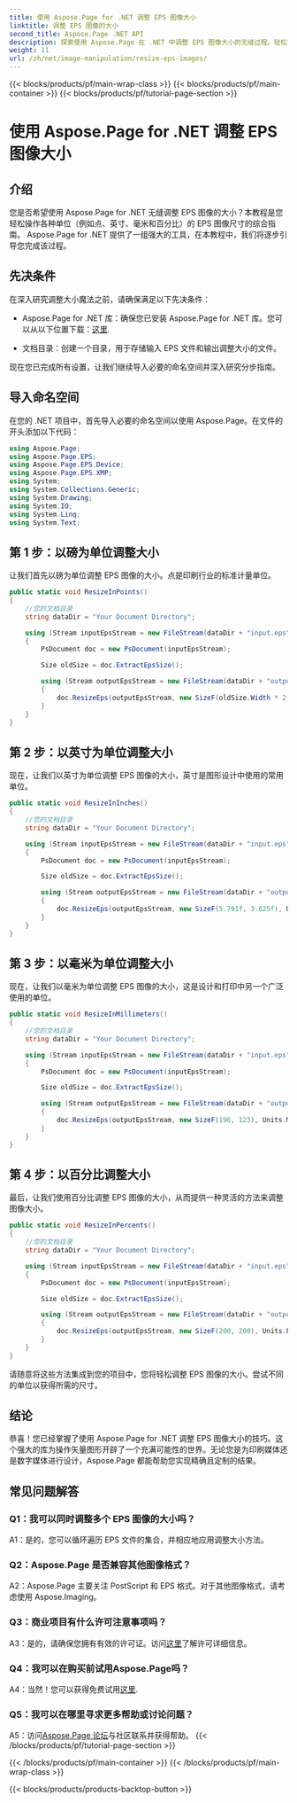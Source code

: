 ```yaml
---
title: 使用 Aspose.Page for .NET 调整 EPS 图像大小
linktitle: 调整 EPS 图像的大小
second_title: Aspose.Page .NET API
description: 探索使用 Aspose.Page 在 .NET 中调整 EPS 图像大小的无缝过程。轻松实现点、英寸、毫米和百分比的精度。
weight: 11
url: /zh/net/image-manipulation/resize-eps-images/
---
```


{{< blocks/products/pf/main-wrap-class >}}
{{< blocks/products/pf/main-container >}}
{{< blocks/products/pf/tutorial-page-section >}}

# 使用 Aspose.Page for .NET 调整 EPS 图像大小

## 介绍

您是否希望使用 Aspose.Page for .NET 无缝调整 EPS 图像的大小？本教程是您轻松操作各种单位（例如点、英寸、毫米和百分比）的 EPS 图像尺寸的综合指南。 Aspose.Page for .NET 提供了一组强大的工具，在本教程中，我们将逐步引导您完成该过程。

## 先决条件

在深入研究调整大小魔法之前，请确保满足以下先决条件：

-  Aspose.Page for .NET 库：确保您已安装 Aspose.Page for .NET 库。您可以从以下位置下载：[这里](https://releases.aspose.com/page/net/).

- 文档目录：创建一个目录，用于存储输入 EPS 文件和输出调整大小的文件。

现在您已完成所有设置，让我们继续导入必要的命名空间并深入研究分步指南。

## 导入命名空间

在您的 .NET 项目中，首先导入必要的命名空间以使用 Aspose.Page。在文件的开头添加以下代码：

```csharp
using Aspose.Page;
using Aspose.Page.EPS;
using Aspose.Page.EPS.Device;
using Aspose.Page.EPS.XMP;
using System;
using System.Collections.Generic;
using System.Drawing;
using System.IO;
using System.Linq;
using System.Text;
```

## 第 1 步：以磅为单位调整大小

让我们首先以磅为单位调整 EPS 图像的大小。点是印刷行业的标准计量单位。

```csharp
public static void ResizeInPoints()
{
    //您的文档目录
    string dataDir = "Your Document Directory";

    using (Stream inputEpsStream = new FileStream(dataDir + "input.eps", FileMode.Open, FileAccess.Read))
    {
        PsDocument doc = new PsDocument(inputEpsStream);

        Size oldSize = doc.ExtractEpsSize();

        using (Stream outputEpsStream = new FileStream(dataDir + "output_resize_points.eps", FileMode.Create, FileAccess.Write))
        {
            doc.ResizeEps(outputEpsStream, new SizeF(oldSize.Width * 2, oldSize.Height * 2), Units.Points);
        }
    }
}
```

## 第 2 步：以英寸为单位调整大小

现在，让我们以英寸为单位调整 EPS 图像的大小，英寸是图形设计中使用的常用单位。

```csharp
public static void ResizeInInches()
{
    //您的文档目录
    string dataDir = "Your Document Directory";

    using (Stream inputEpsStream = new FileStream(dataDir + "input.eps", FileMode.Open, FileAccess.Read))
    {
        PsDocument doc = new PsDocument(inputEpsStream);

        Size oldSize = doc.ExtractEpsSize();

        using (Stream outputEpsStream = new FileStream(dataDir + "output_resize_inches.eps", FileMode.Create, FileAccess.Write))
        {
            doc.ResizeEps(outputEpsStream, new SizeF(5.791f, 3.625f), Units.Inches);
        }
    }
}
```

## 第 3 步：以毫米为单位调整大小

现在，让我们以毫米为单位调整 EPS 图像的大小，这是设计和打印中另一个广泛使用的单位。

```csharp
public static void ResizeInMillimeters()
{
    //您的文档目录
    string dataDir = "Your Document Directory";

    using (Stream inputEpsStream = new FileStream(dataDir + "input.eps", FileMode.Open, FileAccess.Read))
    {
        PsDocument doc = new PsDocument(inputEpsStream);

        Size oldSize = doc.ExtractEpsSize();

        using (Stream outputEpsStream = new FileStream(dataDir + "output_resize_mms.eps", FileMode.Create, FileAccess.Write))
        {
            doc.ResizeEps(outputEpsStream, new SizeF(196, 123), Units.Millimeters);
        }
    }
}
```

## 第 4 步：以百分比调整大小

最后，让我们使用百分比调整 EPS 图像的大小，从而提供一种灵活的方法来调整图像大小。

```csharp
public static void ResizeInPercents()
{
    //您的文档目录
    string dataDir = "Your Document Directory";

    using (Stream inputEpsStream = new FileStream(dataDir + "input.eps", FileMode.Open, FileAccess.Read))
    {
        PsDocument doc = new PsDocument(inputEpsStream);

        Size oldSize = doc.ExtractEpsSize();

        using (Stream outputEpsStream = new FileStream(dataDir + "output_resize_percents.eps", FileMode.Create, FileAccess.Write))
        {
            doc.ResizeEps(outputEpsStream, new SizeF(200, 200), Units.Percents);
        }
    }
}
```

请随意将这些方法集成到您的项目中，您将轻松调整 EPS 图像的大小。尝试不同的单位以获得所需的尺寸。

## 结论

恭喜！您已经掌握了使用 Aspose.Page for .NET 调整 EPS 图像大小的技巧。这个强大的库为操作矢量图形开辟了一个充满可能性的世界。无论您是为印刷媒体还是数字媒体进行设计，Aspose.Page 都能帮助您实现精确且定制的结果。

## 常见问题解答

### Q1：我可以同时调整多个 EPS 图像的大小吗？

A1：是的，您可以循环遍历 EPS 文件的集合，并相应地应用调整大小方法。

### Q2：Aspose.Page 是否兼容其他图像格式？

A2：Aspose.Page 主要关注 PostScript 和 EPS 格式。对于其他图像格式，请考虑使用 Aspose.Imaging。

### Q3：商业项目有什么许可注意事项吗？

 A3：是的，请确保您拥有有效的许可证。访问[这里](https://purchase.aspose.com/buy)了解许可详细信息。

### Q4：我可以在购买前试用Aspose.Page吗？

 A4：当然！您可以获得免费试用[这里](https://releases.aspose.com/).

### Q5：我可以在哪里寻求更多帮助或讨论问题？

 A5：访问[Aspose.Page 论坛](https://forum.aspose.com/c/page/39)与社区联系并获得帮助。
{{< /blocks/products/pf/tutorial-page-section >}}

{{< /blocks/products/pf/main-container >}}
{{< /blocks/products/pf/main-wrap-class >}}

{{< blocks/products/products-backtop-button >}}
